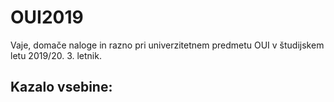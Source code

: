 # OUI2019
Vaje, domače naloge in razno pri univerzitetnem predmetu OUI v študijskem letu 2019/20. 3. letnik.

## Kazalo vsebine:

